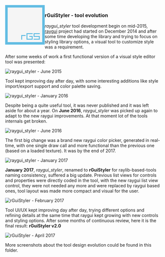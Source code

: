 <img align="left" src="../logo/rguistyler_128x128.png" width=128>

### rGuiStyler - tool evolution

*raygui_styler* tool development begin on mid-2015, [raygui](https://github.com/raysan5/raygui) project had started on December 2014 and after some time developing the library and trying to focus on styling library options, a visual tool to customize style was a requirement.


After some weeks of work a first functional version of a visual style editor tool was presented:

![raygui_styler - June 2015](https://raw.githubusercontent.com/raysan5/raygui/master/tools/rGuiStyler/design/old/001_raygui_styler_july2015a.png)

Tool kept improving day after day, with some interesting additions like style import/export support and color palette saving.

![raygui_styler - January 2016](https://raw.githubusercontent.com/raysan5/raygui/master/tools/rGuiStyler/design/old/003_raygui_styler_feb2016b.png)

Despite being a quite useful tool, it was never published and it was left aside for about a year. On **June 2016**, *raygui_styler* was picked up again to adapt to the new raygui improvements. At that moment lot of the tools internals get broken.

![raygui_styler - June 2016](https://raw.githubusercontent.com/raysan5/raygui/master/tools/rGuiStyler/design/rguistyler2_light_REV0a.png)

The first big change was a brand new raygui color picker, generated in real-time, with one single draw call and more functional than the previous one (based on a loaded texture). It was by the end of 2017.

![raygui_styler - January 2017](https://raw.githubusercontent.com/raysan5/raygui/master/tools/rGuiStyler/design/rguistyler2_light_REV0c.png)

**January 2017**, *raygui_styler*, renamed to **rGuiStyler** for raylib-based-tools naming consistency, suffered a big update. Previous list views for controls and properties were directly coded in the tool, with the new raygui list view control, they were not needed any more and were replaced by raygui based ones, tool layout was made more compact and visual for the user.

![rGuiStyler - February 2017](https://raw.githubusercontent.com/raysan5/raygui/master/tools/rGuiStyler/design/rguistyler2_light_REV4.png)

Tool UI/UX kept improving day after day, trying different options and refining details at the same time that raygui kept growing with new controls and styling options. After some months of continuous review, here it is the final result: **rGuiStyler v2.0**

![rGuiStyler - April 2017](https://raw.githubusercontent.com/raysan5/raygui/master/tools/rGuiStyler/design/rguistyler2_light_REV8.png)

More screenshots about the tool design evolution could be found in this folder.
